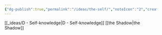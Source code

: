```yaml
---
{"dg-publish":true,"permalink":"/ideas/the-self/","noteIcon":"2","created":"2024-09-22T06:59:18.110+08:00","updated":"2024-12-17T20:47:04.299+08:00"}
---
```


[[_ideas/D - Self-knowledge\|D - Self-knowledge]]
[[the Shadow\|the Shadow]]